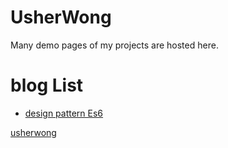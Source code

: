 # UsherWong

Many demo pages of my projects are hosted here.

# blog List

- [design pattern Es6](https://github.com/usherwong/design-pattern-es6/wiki)

[usherwong](https://usherwong.github.io/)